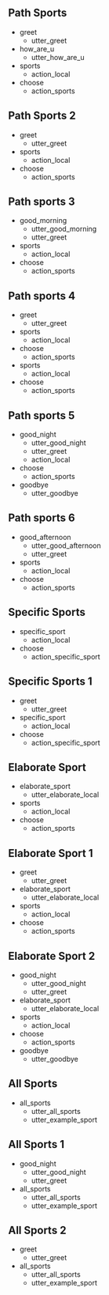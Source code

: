 ## Path Sports
* greet 
    - utter_greet
* how_are_u
    - utter_how_are_u
* sports
    - action_local
* choose
    - action_sports

## Path Sports 2
* greet 
    - utter_greet
* sports
    - action_local
* choose
    - action_sports

## Path sports 3
* good_morning
    - utter_good_morning
    - utter_greet
* sports
    - action_local
* choose
    - action_sports

## Path sports 4
* greet
    - utter_greet
* sports
    - action_local
* choose
    - action_sports
* sports
    - action_local
* choose
    - action_sports

## Path sports 5
* good_night
    - utter_good_night
    - utter_greet
    - action_local
* choose
    - action_sports
* goodbye
    - utter_goodbye

## Path sports 6
* good_afternoon
    - utter_good_afternoon
    - utter_greet
* sports
    - action_local
* choose
    - action_sports

## Specific Sports
* specific_sport
    - action_local
* choose
    - action_specific_sport

## Specific Sports 1
* greet
    - utter_greet
* specific_sport
    - action_local
* choose 
    - action_specific_sport

## Elaborate Sport
* elaborate_sport
    - utter_elaborate_local
* sports
    - action_local
* choose
    - action_sports

## Elaborate Sport 1
* greet
    - utter_greet
* elaborate_sport
    - utter_elaborate_local
* sports
    - action_local
* choose
    - action_sports

## Elaborate Sport 2
* good_night
    - utter_good_night
    - utter_greet
* elaborate_sport
    - utter_elaborate_local
* sports
    - action_local
* choose
    - action_sports
* goodbye
    - utter_goodbye

## All Sports
* all_sports
    - utter_all_sports
    - utter_example_sport

## All Sports 1
* good_night
    - utter_good_night
    - utter_greet
* all_sports
    - utter_all_sports
    - utter_example_sport

## All Sports 2
* greet
    - utter_greet
* all_sports
    - utter_all_sports
    - utter_example_sport
